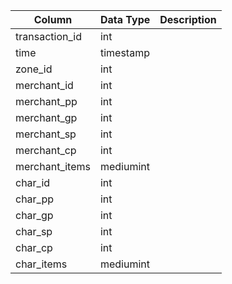 | Column         | Data Type | Description |
| -------------- | --------- | ----------- |
| transaction_id | int       |             |
| time           | timestamp |             |
| zone_id        | int       |             |
| merchant_id    | int       |             |
| merchant_pp    | int       |             |
| merchant_gp    | int       |             |
| merchant_sp    | int       |             |
| merchant_cp    | int       |             |
| merchant_items | mediumint |             |
| char_id        | int       |             |
| char_pp        | int       |             |
| char_gp        | int       |             |
| char_sp        | int       |             |
| char_cp        | int       |             |
| char_items     | mediumint |             |